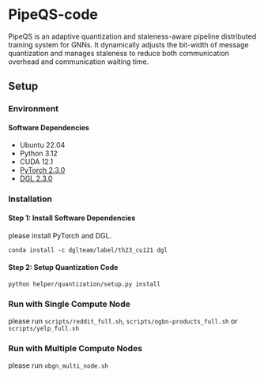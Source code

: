 # PipeQS-code

PipeQS is an adaptive quantization and staleness-aware pipeline distributed training system for GNNs. It dynamically adjusts the bit-width of message quantization and manages staleness to reduce both communication overhead and communication waiting time.

## Setup

### Environment

#### Software Dependencies

- Ubuntu 22.04
- Python 3.12
- CUDA 12.1
- [PyTorch 2.3.0](https://github.com/pytorch/pytorch)
- [DGL 2.3.0](https://github.com/dmlc/dgl)

### Installation

#### Step 1: Install Software Dependencies

please  install PyTorch and DGL.

```
conda install -c dglteam/label/th23_cu121 dgl
```

#### Step 2: Setup Quantization Code

```
python helper/quantization/setup.py install
```

### Run with Single Compute Node

please run `scripts/reddit_full.sh`,  `scripts/ogbn-products_full.sh` or  `scripts/yelp_full.sh`

### Run with Multiple Compute Nodes

please run `obgn_multi_node.sh`

